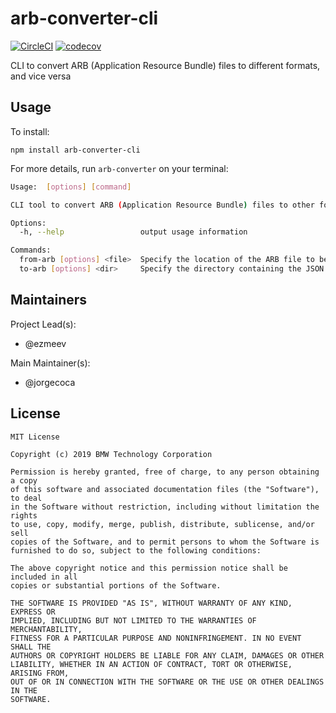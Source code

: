 # arb-converter-cli

[![CircleCI](https://circleci.com/gh/bmw-tech/arb-converter-cli/tree/master.svg?style=svg)](https://circleci.com/gh/bmw-tech/arb-converter-cli/tree/master)
[![codecov](https://codecov.io/gh/bmw-tech/arb-converter-cli/branch/master/graph/badge.svg)](https://codecov.io/gh/bmw-tech/arb-converter-cli)

CLI to convert ARB (Application Resource Bundle) files to different formats, and vice versa

## Usage

To install:

`npm install arb-converter-cli`

For more details, run `arb-converter` on your terminal:

```bash
Usage:  [options] [command]

CLI tool to convert ARB (Application Resource Bundle) files to other formats, and vice versa.

Options:
  -h, --help                 output usage information

Commands:
  from-arb [options] <file>  Specify the location of the ARB file to be converted
  to-arb [options] <dir>     Specify the directory containing the JSON files to be converted to ARB
```

## Maintainers

Project Lead(s):

- @ezmeev

Main Maintainer(s):

- @jorgecoca

## License

```
MIT License

Copyright (c) 2019 BMW Technology Corporation

Permission is hereby granted, free of charge, to any person obtaining a copy
of this software and associated documentation files (the "Software"), to deal
in the Software without restriction, including without limitation the rights
to use, copy, modify, merge, publish, distribute, sublicense, and/or sell
copies of the Software, and to permit persons to whom the Software is
furnished to do so, subject to the following conditions:

The above copyright notice and this permission notice shall be included in all
copies or substantial portions of the Software.

THE SOFTWARE IS PROVIDED "AS IS", WITHOUT WARRANTY OF ANY KIND, EXPRESS OR
IMPLIED, INCLUDING BUT NOT LIMITED TO THE WARRANTIES OF MERCHANTABILITY,
FITNESS FOR A PARTICULAR PURPOSE AND NONINFRINGEMENT. IN NO EVENT SHALL THE
AUTHORS OR COPYRIGHT HOLDERS BE LIABLE FOR ANY CLAIM, DAMAGES OR OTHER
LIABILITY, WHETHER IN AN ACTION OF CONTRACT, TORT OR OTHERWISE, ARISING FROM,
OUT OF OR IN CONNECTION WITH THE SOFTWARE OR THE USE OR OTHER DEALINGS IN THE
SOFTWARE.
```